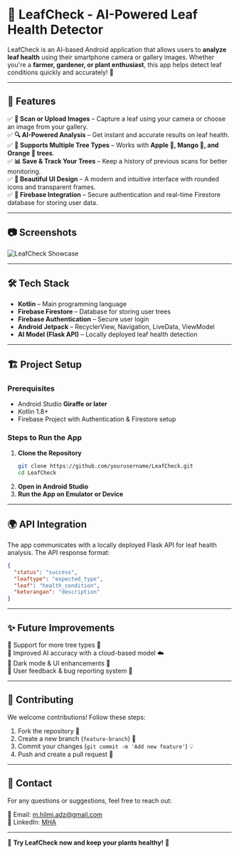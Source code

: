 # 🌿 LeafCheck - AI-Powered Leaf Health Detector

LeafCheck is an AI-based Android application that allows users to **analyze leaf health** using their smartphone camera or gallery images. Whether you're a **farmer, gardener, or plant enthusiast**, this app helps detect leaf conditions quickly and accurately! 🍃

---

## 🚀 Features

✅ **📸 Scan or Upload Images** – Capture a leaf using your camera or choose an image from your gallery.  
✅ **🔍 AI-Powered Analysis** – Get instant and accurate results on leaf health.  
✅ **🌱 Supports Multiple Tree Types** – Works with **Apple 🍎, Mango 🥭, and Orange 🍊 trees**.  
✅ **📊 Save & Track Your Trees** – Keep a history of previous scans for better monitoring.  
✅ **🎨 Beautiful UI Design** – A modern and intuitive interface with rounded icons and transparent frames.  
✅ **🔄 Firebase Integration** – Secure authentication and real-time Firestore database for storing user data.

---

## 📷 Screenshots
![LeafCheck Showcase](https://github.com/user-attachments/assets/29ab3178-b5fd-4bb7-972f-32227ac29308)

---

## 🛠️ Tech Stack

- **Kotlin** – Main programming language
- **Firebase Firestore** – Database for storing user trees
- **Firebase Authentication** – Secure user login
- **Android Jetpack** – RecyclerView, Navigation, LiveData, ViewModel
- **AI Model (Flask API)** – Locally deployed leaf health detection

---

## 🏗️ Project Setup

### Prerequisites
- Android Studio **Giraffe or later**
- Kotlin 1.8+
- Firebase Project with Authentication & Firestore setup

### Steps to Run the App
1. **Clone the Repository**
   ```sh
   git clone https://github.com/yourusername/LeafCheck.git
   cd LeafCheck
   ```
2. **Open in Android Studio**
3. **Run the App on Emulator or Device**


---

## 🌍 API Integration
The app communicates with a locally deployed Flask API for leaf health analysis. The API response format:
```json
{
  "status": "success",
  "leaftype": "expected_type",
  "leaf": "health_condition",
  "keterangan": "description"
}
```

---

## ✨ Future Improvements
🔹 Support for more tree types 🌳  
🔹 Improved AI accuracy with a cloud-based model ☁️  
🔹 Dark mode & UI enhancements 🌙  
🔹 User feedback & bug reporting system 🐞

---

## 🤝 Contributing
We welcome contributions! Follow these steps:
1. Fork the repository 🍴
2. Create a new branch (`feature-branch`) 🌱
3. Commit your changes (`git commit -m 'Add new feature'`) 💡
4. Push and create a pull request 📩

---

## 📧 Contact
For any questions or suggestions, feel free to reach out:

📩 Email: m.hilmi.adz@gmail.com  
🔗 LinkedIn: [MHA](www.linkedin.com/in/m-hilmi-adzkia)

---

🌿 **Try LeafCheck now and keep your plants healthy!** 🍃

